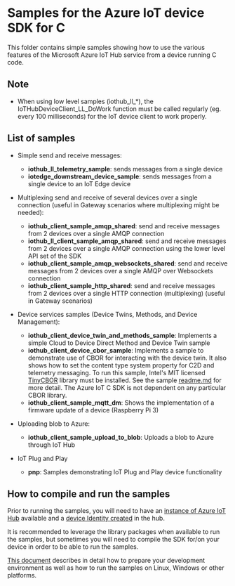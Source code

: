 # Samples for the Azure IoT device SDK for C

This folder contains simple samples showing how to use the various features of the Microsoft Azure IoT Hub service from a device running C code.

## Note
* When using low level samples (iothub_ll_*), the IoTHubDeviceClient_LL_DoWork function must be called regularly (eg. every 100 milliseconds) for the IoT device client to work properly.

## List of samples

* Simple send and receive messages:
  * **iothub_ll_telemetry_sample**: sends messages from a single device
  * **iotedge_downstream_device_sample**: sends messages from a single device to an IoT Edge device

* Multiplexing send and receive of several devices over a single connection (useful in Gateway scenarios where multiplexing might be needed):
  * **iothub_client_sample_amqp_shared**: send and receive messages from 2 devices over a single AMQP connection
  * **iothub_ll_client_sample_amqp_shared**: send and receive messages from 2 devices over a single AMQP connection using the lower level API set of the SDK
  * **iothub_client_sample_amqp_websockets_shared**: send and receive messages from 2 devices over a single AMQP over Websockets connection
  * **iothub_client_sample_http_shared**: send and receive messages from 2 devices over a single HTTP connection (multiplexing) (useful in Gateway scenarios)

* Device services samples (Device Twins, Methods, and Device Management):
  * **iothub_client_device_twin_and_methods_sample**: Implements a simple Cloud to Device Direct Method and Device Twin sample
  * **iothub_client_device_cbor_sample**: Implements a sample to demonstrate use of CBOR for interacting with the device twin. It also shows how to set the content type system property for C2D and telemetry messaging. To run this sample, Intel's MIT licensed [TinyCBOR](https://github.com/intel/tinycbor) library must be installed. See the sample [readme.md](https://github.com/azure/azure-iot-sdk-c/blob/master/iothub_client/samples/iothub_client_device_cbor_c2d_telemetry_twin_sample/readme.md) for more detail. The Azure IoT C SDK is not dependent on any particular CBOR library.
  * **iothub_client_sample_mqtt_dm**: Shows the implementation of a firmware update of a device (Raspberry Pi 3)

* Uploading blob to Azure:
  * **iothub_client_sample_upload_to_blob**: Uploads a blob to Azure through IoT Hub

* IoT Plug and Play
  * **pnp**: Samples demonstrating IoT Plug and Play device functionality

## How to compile and run the samples

Prior to running the samples, you will need to have an [instance of Azure IoT Hub][lnk-setup-iot-hub]  available and a [device Identity created][lnk-manage-iot-hub] in the hub.

It is recommended to leverage the library packages when available to run the samples, but sometimes you will need to compile the SDK for/on your device in order to be able to run the samples.

[This document][devbox-setup] describes in detail how to prepare your development environment as well as how to run the samples on Linux, Windows or other platforms.

[devbox-setup]: ../../doc/devbox_setup.md
[lnk-setup-iot-hub]: https://aka.ms/howtocreateazureiothub
[lnk-manage-iot-hub]: https://aka.ms/manageiothub
